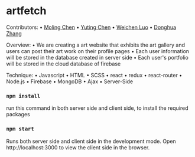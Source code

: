 # artfetch

Contributors:
• [Moling Chen](./team/molingchen.md)
• [Yuting Chen](./team/yutingchen.md)
• [Weichen Luo](./team/weichenluo.md)
• [Donghua Zhang](./team/donghuazhang.md)

Overview:
• We are creating a art website that exhibits the art gallery and users can post their art work on their profile pages
• Each user information will be stored in the database created in server side
• Each user's portfolio will be stored in the cloud database of firebase

Technique:
• Javascript
• HTML
• SCSS
• react
• redux
• react-router
• Node.js
• Firebase
• MongoDB
• Ajax
• Server-Side

### `npm install`
run this command in both server side and client side, to install the required packages

### `npm start`
Runs both server side and client side in the development mode.
Open http://localhost:3000 to view the client side in the browser.

